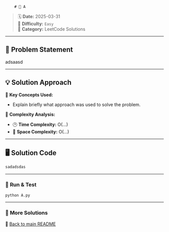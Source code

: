 
        # 🌟 A

> 🗓 **Date:** 2025-03-31  
> 🎯 **Difficulty:** `Easy`  
> 📂 **Category:** LeetCode Solutions  

---

## 📖 Problem Statement  
adsaasd

---

## 💡 Solution Approach  
🔹 **Key Concepts Used:**  
- Explain briefly what approach was used to solve the problem.

🔹 **Complexity Analysis:**  
- 🕑 **Time Complexity:** O(...)  
- 💾 **Space Complexity:** O(...)  

---

## 🖥️ Solution Code  
```python
sadadsdas
```

---

### 🚀 **Run & Test**  
```bash
python A.py
```

---

### 🔗 **More Solutions**  
📌 [Back to main README](../../README.md)

